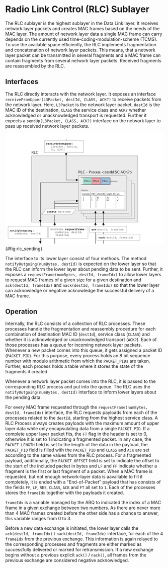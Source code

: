 # Radio Link Control (RLC) Sublayer
The RLC sublayer is the highest sublayer in the Data Link layer. 
It receives network layer packets and creates MAC frames based on the needs of the MAC layer.
The amount of network layer data a single MAC frame can carry depends on the currently used time-coding-modulation-scheme (TCMS).
To use the available space efficiently, the RLC implements fragmentation and concatenation of network layer packets.
This means, that a network layer packet can be transmitted in several fragments and a MAC frame can contain fragments from several network layer packets. 
Received fragments are reassembled by the RLC.

## Interfaces
The RLC directly interacts with the network layer.
It exposes an interface `receiveFromUpper(L3Packet, destId, CLASS, ACK?)` to receive packets from the network layer.
Here, `L3Packet` is the network layer packet, `destId` is the MAC ID of the destination, `CLASS` the service class and `ACK?` whether acknowledged or unacknowledged transport is requested.
Further it expects a `sendUp(L3Packet, CLASS, ACK?)` interface on the network layer to pass up received network layer packets.

![RLC interfaces](imgs/RLC_Sending.png){#fig:rlc_sending}

The interface to its lower layer consist of four methods.
The method `notifyOutgoing(numBytes, destId)` is expected on the lower layer so that the RLC can inform the lower layer about pending data to be sent. 
Further, it exposes a `requestFrame(numBytes, destId, frameIdx)` to allow lower layers to request MAC frames of a given size for a given destination and `ack(destId, frameIdx)` and `nack(destId, frameIdx)` so that the lower layer can acknowledge or negative acknowledge the successful delivery of a MAC frame.

## Operation
Internally, the RLC consists of a collection of RLC processes.
These processes handle the fragmentation and reassembly procedure for each combination of destination MAC ID (`destId`), service class (`CLASS`) and whether it is acknowledged or unacknowledged transport (`ACK?`). 
Each of those processes has a queue for incoming network layer packets.
Whenever a new packet comes into this queue, it gets assigned a packet ID (`PACKET_PID`). For this purpose, every process holds an 8 bit sequence number with modulo arithmetic from which the `PACKET_PIDs` are taken.
Further, each process holds a table where it stores the state of the fragments it created.

Whenever a network layer packet comes into the RLC, it is passed to the corresponding RLC process and put into the queue. The RLC uses the `notifyOutgoing(numBytes, destId)` interface to inform lower layers about the pending data.

For every MAC frame requested through the `requestFrame(numBytes, destId, frameIdx)` interface, the RLC requests payloads from each of the processes related to the `destId`, starting from the highest service class. 
A RLC Process always creates payloads with the maximum amount of upper layer data while only encapsulating data from a single `PACKET_PID`.
If a complete upper layer packet fits, the `FT` flag in the header is set to 0, otherwise it is set to 1 indicating a fragmented packet.
In any case, the `PACKET_LENGTH` field is set to the length of the data in the payload, the `PACKET_PID` field is filled with the `PACKET_PID` and `CLASS` and `ACK` are set according to the same values from the RLC process.
For a fragmented payload, additionally, the `PACKET_OFFSET` field is set to indicate the offset to the start of the included packet in bytes and `LF` and `FF` indicate whether a fragment is the first or last fragment of a packet.
When a MAC frame is requested, but not enough network-layer data is aavailable to fill it completely, it is ended with a "End-of-Packet" payload that has consists of the fields `FF`, `LF`, `RES`, `CLASS`, `ACK` and `FT` all set to `1`.
Each of the processes stores the `frameIdx` together with the payloads it created. 
<!-- Here, a fragment is described by the `PACKET_PID` it is created from, the offset in bytes from the start of the `PACKET_PID`, the length of the fragment and its ACK status. -->
`frameIdx` is a variable managed by the ARQ to indicated the index of a MAC frame in a given exchange between two numbers. 
As there are never more than 4 MAC frames created before the other side has a chance to answer, this variable ranges from 0 to 3.

Before a new data exchange is initiated, the lower layer calls the `ack(destId, frameIdx)` / `nack(destId, frameIdx)` interface, for each of the 4 `frameIdx` from the previous exchange.
This information is again relayed to the corresponding processes and fragments are either marked as successfully delivered or marked for retransmission.
If a new exchange begins without a previous explicit `ack()` / `nack()`, all frames from the previous exchange are considered negative acknowledged.


<!-- ## RLC Parameters

| Variable | Value | Description |
|----------|---------------|-------------|
| $S_\text{frag}^\text{(max)}$ | 2000 | Max fragment size |  -->

